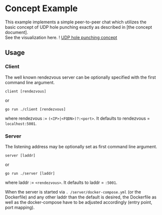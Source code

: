 # Concept Example

This example implements a simple peer-to-peer chat 
which utilizes the basic concept of
UDP hole punching exactly as described in
[the concept document].  
See the visualization here.
    ! [UDP hole punching concept]()
  
## Usage

### Client 

The well known rendezvous server can be optionally
specified with the first command line argument. 
```
client [rendezvous] 
```
or 
```
go run ./client [rendezvous] 
```
where rendezvous := `(<IP>|<FQDN>)?:<port>`. 
It defaults to rendezvous = `localhost:5001`. 

### Server

The listening address may be optionally set as first command line argument. 
```
server [laddr] 
```
or 
```
go run ./server [laddr] 
```
where laddr := `<rendezvous>`. 
It defaults to laddr = `:5001`.

When the server is started via `. /server/docker-compose.yml` (or the Dockerfile) 
and any other laddr than the default is desired, the Dockerfile as well as the docker-compose 
have to be adjusted accordingly (entry point, port mapping). 
